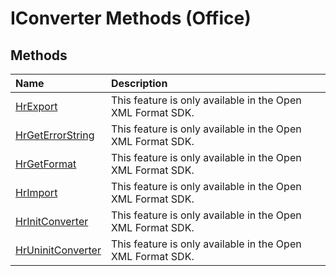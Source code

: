 
# IConverter Methods (Office)

## Methods



|**Name**|**Description**|
|:-----|:-----|
| [HrExport](aa7b77ea-bacc-bd92-0de4-72a9a714d6a7.md)|This feature is only available in the Open XML Format SDK.|
| [HrGetErrorString](4ae221fd-d047-7676-a65d-ee2cd604deea.md)|This feature is only available in the Open XML Format SDK.|
| [HrGetFormat](bdee0e57-d87b-f1ec-950e-d8b676fd91db.md)|This feature is only available in the Open XML Format SDK.|
| [HrImport](cc329008-286a-81aa-d9c6-b5cd3bf05e37.md)|This feature is only available in the Open XML Format SDK.|
| [HrInitConverter](bdc97478-6929-7829-b663-e02194b40e33.md)|This feature is only available in the Open XML Format SDK.|
| [HrUninitConverter](602c5fc2-e4f5-d4c1-399a-cf2b7f3f5af0.md)|This feature is only available in the Open XML Format SDK.|
